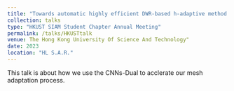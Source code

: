 ```yaml
---
title: "Towards automatic highly efficient DWR-based h-adaptive method in Newton-GMG framework for steady Euler equa- tions"
collection: talks
type: "HKUST SIAM Student Chapter Annual Meeting"
permalink: /talks/HKUSTtalk
venue: The Hong Kong University Of Science And Technology"
date: 2023
location: "HL S.A.R."
---
```


This talk is about how we use the CNNs-Dual to acclerate our mesh adaptation process.
